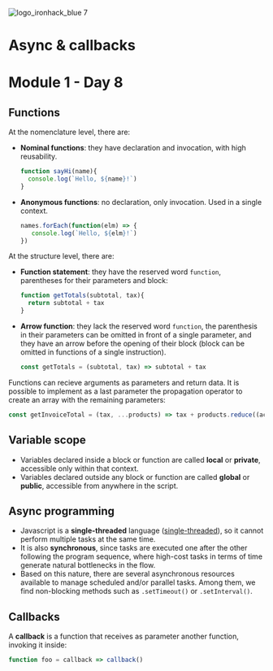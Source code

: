 ![logo_ironhack_blue 7](https://user-images.githubusercontent.com/23629340/40541063-a07a0a8a-601a-11e8-91b5-2f13e4e6b441.png)

# Async & callbacks
# Module 1 - Day 8

## Functions

At the nomenclature level, there are:

- **Nominal functions**: they have declaration and invocation, with high reusability.
  ````javascript
  function sayHi(name){
    console.log(`Hello, ${name}!`)
  }
  ````
- **Anonymous functions**: no declaration, only invocation. Used in a single context.
  ````javascript
  names.forEach(function(elm) => {
     console.log(`Hello, ${elm}!`)
  })
  ````
  
At the structure level, there are: 
- **Function statement**: they have the reserved word `function`, parentheses for their parameters and block:
  ````javascript
  function getTotals(subtotal, tax){
    return subtotal + tax
  }
  ````
- **Arrow function**: they lack the reserved word `function`, the parenthesis in their parameters can be omitted in front of a single parameter, and they have an arrow before the opening of their block (block can be omitted in functions of a single instruction).
  ````javascript
  const getTotals = (subtotal, tax) => subtotal + tax
  ````

Functions can recieve arguments as parameters and return data. It is possible to implement as a last parameter the propagation operator to create an array with the remaining parameters:

  ````javascript
  const getInvoiceTotal = (tax, ...products) => tax + products.reduce((acc, product) => acc + product.price, 0)
  ````
  
## Variable scope

- Variables declared inside a block or function are called **local** or **private**, accessible only within that context.
- Variables declared outside any block or function are called **global** or **public**, accessible from anywhere in the script.

## Async programming

- Javascript is a **single-threaded** language ([single-threaded](1)), so it cannot perform multiple tasks at the same time.
- It is also **synchronous**, since tasks are executed one after the other following the program sequence, where high-cost tasks in terms of time generate natural bottlenecks in the flow.
- Based on this nature, there are several asynchronous resources available to manage scheduled and/or parallel tasks. Among them, we find non-blocking methods such as `.setTimeout()` or `.setInterval()`.

## Callbacks

A **callback** is a function that receives as parameter another function, invoking it inside:
````javascript
function foo = callback => callback()
````

[1]: https://en.wikipedia.org/wiki/Thread_(computing)#Single_threading
